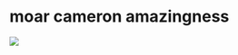 <!--
id: 5343381868
link: http://tumblr.atmos.org/post/5343381868/moar-cameron-amazingness
slug: moar-cameron-amazingness
date: Mon May 09 2011 16:07:33 GMT-0700 (PDT)
publish: 2011-05-09
tags: 
title: moar cameron amazingness
-->


moar cameron amazingness
========================

![](http://25.media.tumblr.com/tumblr_lkyawoeyIE1qz4sngo1_1280.png)

